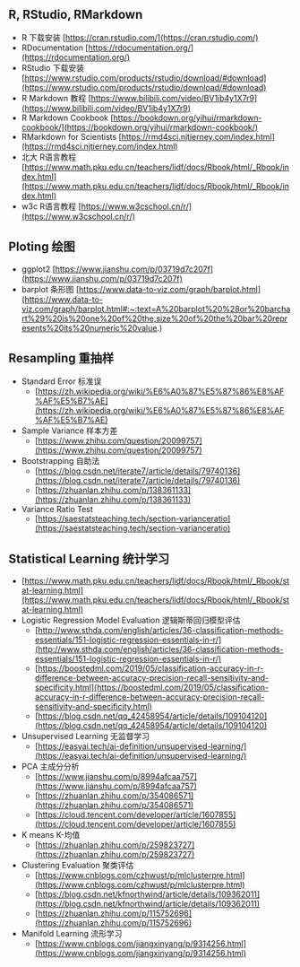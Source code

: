 ## R, RStudio, RMarkdown
- R 下载安装 [https://cran.rstudio.com/](https://cran.rstudio.com/)
- RDocumentation [https://rdocumentation.org/](https://rdocumentation.org/)
- RStudio 下载安装 [https://www.rstudio.com/products/rstudio/download/#download](https://www.rstudio.com/products/rstudio/download/#download)
- R Markdown 教程 [https://www.bilibili.com/video/BV1ib4y1X7r9](https://www.bilibili.com/video/BV1ib4y1X7r9)
- R Markdown Cookbook [https://bookdown.org/yihui/rmarkdown-cookbook/](https://bookdown.org/yihui/rmarkdown-cookbook/)
- RMarkdown for Scientists [https://rmd4sci.njtierney.com/index.html](https://rmd4sci.njtierney.com/index.html)
- 北大 R语言教程 [https://www.math.pku.edu.cn/teachers/lidf/docs/Rbook/html/_Rbook/index.html](https://www.math.pku.edu.cn/teachers/lidf/docs/Rbook/html/_Rbook/index.html)
- w3c R语言教程 [https://www.w3cschool.cn/r/](https://www.w3cschool.cn/r/)

## Ploting 绘图
- ggplot2 [https://www.jianshu.com/p/03719d7c207f](https://www.jianshu.com/p/03719d7c207f)
- barplot 条形图 [https://www.data-to-viz.com/graph/barplot.html](https://www.data-to-viz.com/graph/barplot.html#:~:text=A%20barplot%20%28or%20barchart%29%20is%20one%20of%20the,size%20of%20the%20bar%20represents%20its%20numeric%20value.)

## Resampling 重抽样
- Standard Error 标准误
   - [https://zh.wikipedia.org/wiki/%E6%A0%87%E5%87%86%E8%AF%AF%E5%B7%AE](https://zh.wikipedia.org/wiki/%E6%A0%87%E5%87%86%E8%AF%AF%E5%B7%AE)
- Sample Variance 样本方差
   - [https://www.zhihu.com/question/20099757](https://www.zhihu.com/question/20099757)
- Bootstrapping 自助法 
   - [https://blog.csdn.net/iterate7/article/details/79740136](https://blog.csdn.net/iterate7/article/details/79740136)
   - [https://zhuanlan.zhihu.com/p/138361133](https://zhuanlan.zhihu.com/p/138361133)
- Variance Ratio Test
   - [https://saestatsteaching.tech/section-varianceratio](https://saestatsteaching.tech/section-varianceratio)

## Statistical Learning 统计学习
- [https://www.math.pku.edu.cn/teachers/lidf/docs/Rbook/html/_Rbook/stat-learning.html](https://www.math.pku.edu.cn/teachers/lidf/docs/Rbook/html/_Rbook/stat-learning.html)
- Logistic Regression Model Evaluation 逻辑斯蒂回归模型评估
   - [http://www.sthda.com/english/articles/36-classification-methods-essentials/151-logistic-regression-essentials-in-r/](http://www.sthda.com/english/articles/36-classification-methods-essentials/151-logistic-regression-essentials-in-r/)
   - [https://boostedml.com/2019/05/classification-accuracy-in-r-difference-between-accuracy-precision-recall-sensitivity-and-specificity.html](https://boostedml.com/2019/05/classification-accuracy-in-r-difference-between-accuracy-precision-recall-sensitivity-and-specificity.html)
   - [https://blog.csdn.net/qq_42458954/article/details/109104120](https://blog.csdn.net/qq_42458954/article/details/109104120)
- Unsupervised Learning 无监督学习
   - [https://easyai.tech/ai-definition/unsupervised-learning/](https://easyai.tech/ai-definition/unsupervised-learning/)
- PCA 主成分分析
   - [https://www.jianshu.com/p/8994afcaa757](https://www.jianshu.com/p/8994afcaa757)
   - [https://zhuanlan.zhihu.com/p/354086571](https://zhuanlan.zhihu.com/p/354086571)
   - [https://cloud.tencent.com/developer/article/1607855](https://cloud.tencent.com/developer/article/1607855)
- K means K-均值
   - [https://zhuanlan.zhihu.com/p/259823727](https://zhuanlan.zhihu.com/p/259823727)
- Clustering Evaluation 聚类评估
   - [https://www.cnblogs.com/czhwust/p/mlclusterpre.html](https://www.cnblogs.com/czhwust/p/mlclusterpre.html)
   - [https://blog.csdn.net/kfnorthwind/article/details/109362011](https://blog.csdn.net/kfnorthwind/article/details/109362011)
   - [https://zhuanlan.zhihu.com/p/115752696](https://zhuanlan.zhihu.com/p/115752696)
- Manifold Learning 流形学习
   - [https://www.cnblogs.com/jiangxinyang/p/9314256.html](https://www.cnblogs.com/jiangxinyang/p/9314256.html)
